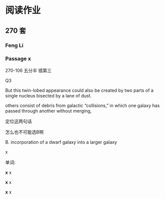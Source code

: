 # 阅读作业

## 270 套

### Feng Li

### Passage x

270-106 五分半 错第三

Q3

 But this twin-lobed appearance could also be created by two parts of a single nucleus bisected by a lane of dust.

others consist of debris from galactic “collisions,” in which one galaxy has passed through another without merging, 

定位这两句话 

怎么也不可能选B啊

B. incorporation of a dwarf galaxy into a larger galaxy

x

单词:

**x** x

**x** x

**x** x